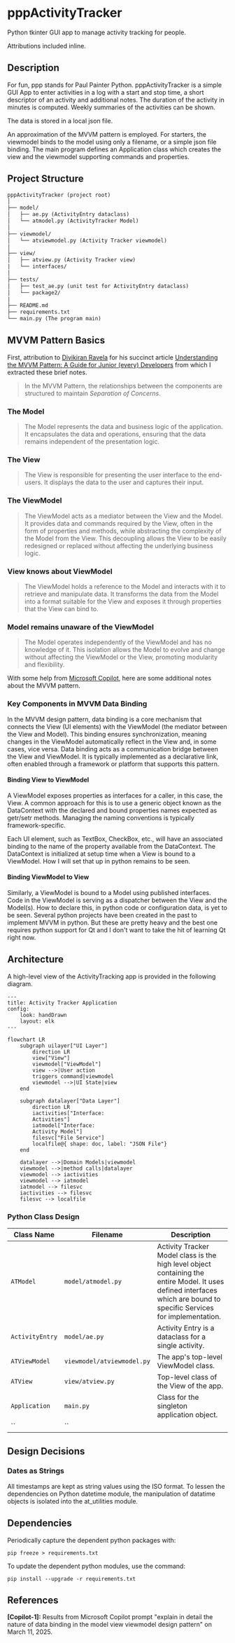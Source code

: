 <!-- markdownlint-disable MD033 -->

# pppActivityTracker

Python tkinter GUI app to manage activity tracking for people.

Attributions included inline.

## Description

For fun, ppp stands for Paul Painter Python. pppActivityTracker is a simple GUI App to enter activities in a log with a start and stop time, a short descriptor of an activity and additional notes. The duration of the activity in minutes is computed. Weekly summaries of the activities can be shown.

The data is stored in a local json file.

An approximation of the MVVM pattern is employed. For starters, the viewmodel binds to the model using only a filename, or a simple json file binding. The main program defines an Application class which creates the view and the viewmodel supporting commands and properties.

## Project Structure

```txt
pppActivityTracker (project root)
│
├── model/
│   ├── ae.py (ActivityEntry dataclass)
│   └── atmodel.py (ActivityTracker Model)
│
├── viewmodel/
│   └── atviewmodel.py (Activity Tracker viewmodel)
│
├── view/
│   ├── atview.py (Activity Tracker view)
|   └── interfaces/
│
├── tests/
│   ├── test_ae.py (unit test for ActivityEntry dataclass)
│   └── package2/
|
├── README.md
├── requirements.txt
└── main.py (The program main)
```

## MVVM Pattern Basics

First, attribution to [Divikiran Ravela](https://www.linkedin.com/pulse/understanding-mvvm-pattern-guide-junior-every-divikiran-ravela/) for his
succinct article [Understanding the MVVM Pattern: A Guide for Junior (every) Developers](https://www.linkedin.com/pulse/understanding-mvvm-pattern-guide-junior-every-divikiran-ravela/) from which I extracted these brief notes.

>In the MVVM Pattern, the relationships between the components are structured to maintain *Separation of Concerns*.

### The Model

>The Model represents the data and business logic of the application. It encapsulates the data and operations, ensuring that the data remains independent of the presentation logic.

### The View

>The View is responsible for presenting the user interface to the end-users. It displays the data to the user and captures their input.

### The ViewModel

>The ViewModel acts as a mediator between the View and the Model. It provides data and commands required by the View, often in the form of properties and methods, while abstracting the complexity of the Model from the View. This decoupling allows the View to be easily redesigned or replaced without affecting the underlying business logic.

### View knows about ViewModel

>The ViewModel holds a reference to the Model and interacts with it to retrieve and manipulate data. It transforms the data from the Model into a format suitable for the View and exposes it through properties that the View can bind to.

### Model remains unaware of the ViewModel

>The Model operates independently of the ViewModel and has no knowledge of it. This isolation allows the Model to evolve and change without affecting the ViewModel or the View, promoting modularity and flexibility.

With some help from [Microsoft Copilot](#copilotOne), here are some additional notes about the MVVM pattern.

### Key Components in MVVM Data Binding

In the MVVM design pattern, data binding is a core mechanism that connects the View (UI elements) with the ViewModel (the mediator between the View and Model). This binding ensures synchronization, meaning changes in the ViewModel automatically reflect in the View and, in some cases, vice versa. Data binding acts as a communication bridge between the View and ViewModel. It is typically implemented as a declarative link, often enabled through a framework or platform that supports this pattern.

#### Binding View to ViewModel

A ViewModel exposes properties as interfaces for a caller, in this case, the View. A common approach for this is to use a generic object known as the DataContext with the declared and bound properties names expected as getr/setr methods. Managing the naming conventions is typically framework-specific.

Each UI element, such as TextBox, CheckBox, etc., will have an associated binding to the name of the property available from the DataContext. The DataContext is initialized at setup time when a View is bound to a ViewModel. How I will set that up in python remains to be seen.

#### Binding ViewModel to View

Similarly, a ViewModel is bound to a Model using published interfaces. Code in the ViewModel is serving as a dispatcher between the View and the Model(s). How to declare this, in python code or configuration data, is yet to be seen. Several python projects have been created in the past to implement MVVM in python. But these are pretty heavy and the best one requires python support for Qt and I don't want to take the hit of learning Qt right now.

## Architecture

A high-level view of the ActivityTracking app is provided in the following diagram.

```mermaid
---
title: Activity Tracker Application
config:
    look: handDrawn
    layout: elk
---

flowchart LR
    subgraph uilayer["UI Layer"]
        direction LR
        view["View"]
        viewmodel["ViewModel"]
        view -->|User action 
        triggers command|viewmodel
        viewmodel -->|UI State|view
    end

    subgraph datalayer["Data Layer"]
        direction LR
        iactivities["Interface:
        Activities"]
        iatmodel["Interface: 
        Activity Model"]
        filesvc["File Service"]
        localfile@{ shape: doc, label: "JSON File"}
    end

    datalayer -->|Domain Models|viewmodel
    viewmodel -->|method calls|datalayer
    viewmodel --> iactivities
    viewmodel --> iatmodel
    iatmodel --> filesvc
    iactivities --> filesvc
    filesvc --> localfile
```

### Python Class Design

| Class Name  | Filename | Description |
| ----------- | -------- | ----------- |
| `ATModel` | `model/atmodel.py`| Activity Tracker Model class is the high level object containing the entire Model. It uses defined interfaces which are bound to specific Services for implementation.|
|`ActivityEntry`| `model/ae.py` | Activity Entry is a dataclass for a single activity.|
|`ATViewModel`|`viewmodel/atviewmodel.py`| The app's top-level ViewModel class.|
|`ATView`|`view/atview.py`| Top-level class of the View of the app. |
|`Application`|`main.py`| Class for the singleton application object.|
|``|``||

## Design Decisions

### Dates as Strings

All timestamps are kept as string values using the ISO format. To lessen the dependencies on Python datetime module, the manipulation of datatime objects is isolated into the at_utilities module.

## Dependencies

Periodically capture the dependent python packages with:

`pip freeze > requirements.txt`

To update the dependent python modules, use the command:

`pip install --upgrade -r requirements.txt`

## References

<a id="copilotOne"></a>
**[Copilot-1]:** Results from Microsoft Copilot prompt "explain in detail the nature of data binding in the model view viewmodel design pattern" on March 11, 2025.
